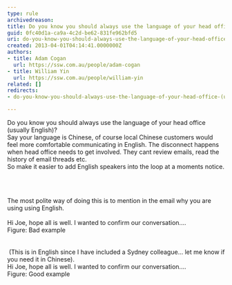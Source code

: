 ```yaml
---
type: rule
archivedreason: 
title: Do you know you should always use the language of your head office? (usually English)
guid: 0fc40d1a-ca9a-4c2d-be62-831fe962bfd5
uri: do-you-know-you-should-always-use-the-language-of-your-head-office-usually-english
created: 2013-04-01T04:14:41.0000000Z
authors:
- title: Adam Cogan
  url: https://ssw.com.au/people/adam-cogan
- title: William Yin
  url: https://ssw.com.au/people/william-yin
related: []
redirects:
- do-you-know-you-should-always-use-the-language-of-your-head-office-(usually-english)

---
```



<p>Do you know you should always use the language of your head office (usually English)?<br>Say your language is Chinese, of course local Chinese customers would feel more comfortable communicating in English. The disconnect happens when head office needs to get involved. They cant review emails, read the history of email threads etc. <br>So make it easier to add English speakers into the loop at a moments notice. </p>
<br><excerpt class='endintro'></excerpt><br>
<p>​The most polite way of doing this is to mention in the email why you are using using English. <br>&#160;<br><span class="ssw-rteStyle-GreyBox"> Hi Joe, hope all is well. I wanted to confirm our conversation....</span><br>Figure&#58; Bad example<br>&#160;<br><br>&#160;(This is in English since I have included a Sydney colleague... let me know if you need it in Chinese).<br>Hi Joe, hope all is well. I wanted to confirm our conversation....<br>Figure&#58; Good example</p><p><br></p>


